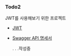 ### Todo2 
JWT를 사용해보기 위한 프로젝트

- [JWT](https://myste-leee.tistory.com/242)
- [Swagger API 명세서](https://myste-leee.tistory.com/249)

  . . .작성중
